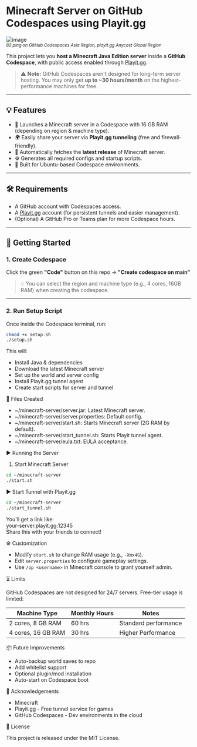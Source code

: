 # Minecraft Server on GitHub Codespaces using Playit.gg

![image](https://github.com/user-attachments/assets/5c467ae7-9328-4d5e-b2fe-471ddba02100)<br/>
<sub><i>82 ping on GitHub Codespaces Asia Region, playit.gg Anycast Global Region</i></sub>


This project lets you **host a Minecraft Java Edition server** inside a **GitHub Codespace**, with public access enabled through [Playit.gg](https://playit.gg).

> ⚠️ **Note:** GitHub Codespaces aren't designed for long-term server hosting. You may only get **up to ~30 hours/month** on the highest-performance machines for free.

---

## 💡 Features

- 🚀 Launches a Minecraft server in a Codespace with 16 GB RAM (depending on region & machine type).
- 🌍 Easily share your server via **Playit.gg tunneling** (free and firewall-friendly).
- 🔄 Automatically fetches the **latest release** of Minecraft server.
- ⚙️ Generates all required configs and startup scripts.
- 🐧 Built for Ubuntu-based Codespace environments.

---

## 🛠️ Requirements

- A GitHub account with Codespaces access.
- A [Playit.gg](https://playit.gg) account (for persistent tunnels and easier management).
- (Optional) A GitHub Pro or Teams plan for more Codespace hours.

---

## 🚀 Getting Started

### 1. **Create Codespace**

Click the green **"Code"** button on this repo → **"Create codespace on main"**

> 💡 You can select the region and machine type (e.g., 4 cores, 16GB RAM) when creating the codespace.

---

### 2. **Run Setup Script**

Once inside the Codespace terminal, run:

```bash
chmod +x setup.sh
./setup.sh
```
This will:

- Install Java & dependencies
- Download the latest Minecraft server
- Set up the world and server config
- Install Playit.gg tunnel agent
- Create start scripts for server and tunnel

🧩 Files Created

- ~/minecraft-server/server.jar: Latest Minecraft server.
- ~/minecraft-server/server.properties: Default config.
- ~/minecraft-server/start.sh: Starts Minecraft server (2G RAM by default).
- ~/minecraft-server/start_tunnel.sh: Starts Playit tunnel agent.
- ~/minecraft-server/eula.txt: EULA acceptance.

▶️ Running the Server

1. Start Minecraft Server

```bash
cd ~/minecraft-server
./start.sh
```
▶️ Start Tunnel with Playit.gg

```bash
cd ~/minecraft-server
./start_tunnel.sh
```
You'll get a link like:  
your-server.playit.gg:12345  
Share this with your friends to connect!

⚙️ Customization

- Modify `start.sh` to change RAM usage (e.g., `-Xmx4G`).
- Edit `server.properties` to configure gameplay settings.
- Use `/op <username>` in Minecraft console to grant yourself admin.

⏳ Limits

GitHub Codespaces are not designed for 24/7 servers. Free-tier usage is limited:

| Machine Type        | Monthly Hours | Notes                        |
|---------------------|---------------|------------------------------|
| 2 cores, 8 GB RAM    | 60 hrs       | Standard performance            |
| 4 cores, 16 GB RAM   | 30 hrs        | Higher Performance             |

📦 Future Improvements

- Auto-backup world saves to repo
- Add whitelist support
- Optional plugin/mod installation
- Auto-start on Codespace boot

🙏 Acknowledgements

- Minecraft
- Playit.gg - Free tunnel service for games
- GitHub Codespaces - Dev environments in the cloud

📜 License

This project is released under the MIT License.
